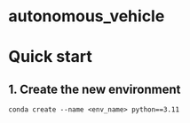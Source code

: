 # autonomous_vehicle
# Quick start

## 1. Create the new environment

`conda create --name <env_name> python==3.11`


